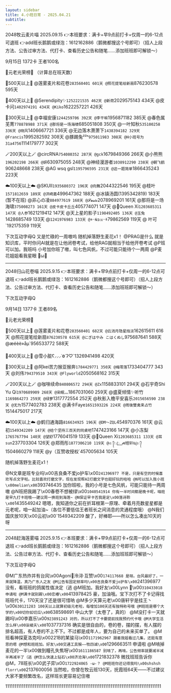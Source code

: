 ```yaml
---
layout: sidebar
title: 4.小班日常 - 2025.04.21
subtitle: 
---
```



2048牧云麦片喵
2025.09.15
👉本班要求：满卡+早9点前打卡+仅周一的6-12点可退班
👉add班长鹅鹅或绿泡：1612162886（鹅微都搜这个号即可）（招人上段方法、公告过审方法、代打卡、查看历史公告和随笔……添加班班即可解锁～）

9月15日 1372卡 王者100名

🌠元老光荣榜🌠
（计算总在班天数）

🎉500天以上🎉
@莲雾麦片和花卷`283560401 601天
@照花提笔绘新扇`876230578 595天

🌟400天以上🌟
@Serendipity✨`1252221535 462天
@新荷`2029575143 434天
@皮卡问`1402974191 434天
@Kiko`1622257221 426天

🍬300天以上🍬
@幸福安康`1244259706 392天
@李干嘛`1956871182 385天
@春色属芜菁`778878988 371天
@那将是一场海啸`685051808 350天
@一叶知秋`535100258 336天
@晓风`1406667721 336天
@无边落木萧萧下`1438394182 329天
@Francis`1995282592 308天
@豚踢兔²²ˣ`975011983 308天
@H小班号为31a4756`1114179777 302天

🪄200天以上🪄
@circRNA`754080352 287天
@gck`1679849366 266天
@小熊熊`196202198 266天
@妍`630975055 248天
@神经漫游者`1038912290 238天
@朝飞鹤`906248668 238天
@AG wsq gsl`1195796595 231天
@这一题简单`1866435243 223天

☁️100天以上☁️
@SKUII`1935680372 196天
@向舞`2044322546 195天
@枝叶`1571812659 189天
@洪崎嘉`499647362 188天
@冰镇汤圆(1395342819) 183天(暂不在班)
@非心の凌`884977619 168天
@𝓢𝓾𝓼𝓲𝓮`2078969201 161天
@那将是一场海啸`375008273 161天
@皮卡皮卡丘丘`405774071 147天
@👑Queen Xi`1203685311 147天
@人参`1621219412 147天
@天上星的影子`1198492405 136天
@玉兔`1428685749 133天
@⁠⁠⁠`1241976983 133天
@⚘ᵕ̈ɴɪᴄᴇᵕ̈⚘`79862569 119天
@  叶可`192175359 119天

下次互动字母Q
又是忙碌的一周嗷呜
随机掉落野生麦花x1！
@PRAG是什么 就是知识库，平时你问AI就是在让他闭卷考试，给他RAG就相当于给他开卷考试
@P班可以加。我班吗 小号加你班了嗷，叫七色风帆，不过可能只能待个一两周
@P麦花姐姐看我星眼 🌟ω🌟


---

2048归山花卷喵
2025.9.15
👉本班要求：满卡+早9点前打卡+仅周一的6-12点可退班
👉add班长鹅鹅或绿泡：1612162886（鹅微都搜这个号即可）（招人上段方法、公告过审方法、代打卡、查看历史公告和随笔……添加班班即可解锁～）

下次互动字母Q

9月14日 1377卡 王者89名

🌠元老光荣榜🌠

🎉500天以上🎉
@莲雾麦片和花卷`283560401 682天
@云消月隐星烛淡`162615611 616天
@照花提笔绘新扇`876230578 615天
@にぎはやみ こはくぬし`975687641 588天
@æéèè»åµ`956533772 588天

🌟400天以上🌟
@雪小脏ʕ⸝⸝⸝˙Ⱉ˙ʔ♡`1326941498 420天

🍬300天以上🍬
@阿kei苦力猴亚猴奔`1784429771 350天
@梅零落`1733404777 343天
@刘伟`794379510 343天
@Flyworld`2050568162 315天

🪄200天以上🪄
@咖啡续命`840806572 294天
@Zx`1158833101 294天
@石宇奇Shi Yu Qi`1970689909 268天
@染眠灬`1867031060 259天
@盛夏倾情✨听竹`1169864273 259天
@绿萝`1317772554 252天
@秋影入檐平安喜乐`2015656590 238天
@无为`1577402783 238天
@满卡Faye`1651593226 224天
@雨後雙禽来占竹`1514475017 217天

☁️100天以上☁️
@鹤归通海路`816634925 196天
@DM～ZQL`454970376 161天
@云初`1549342209 147天
@给个坚持三百天的同桌吧`1747423166 147天
@小冻梨`1765767794 140天
@望舒`1776041519 133天
@👑Queen Xi`1203685311 133天
@耳sun`237703304 126天
@郑雨彤`1877306210 119天
@এ᭄ꦿ꯭ ꫛ煜轩꧔ꦿএ᭄`1504660279 118天
@y（互赞收授权`457005634 105天

随机掉落野生麦花x1！


@N文章是班专业吗\x00吉良桑不爱jo护车\x00`241396977 不是，只是有空的时候喜欢写点文字啦。比较喜欢打磨文字，现在发现帮AI打磨文字也挺好玩的哈哈
@N可以加入我小班\x00melian\x00`393746435 加你班啦，我的小号是七色风帆，可能只能待一两周嗷
@N班把我踢了\x00春卷不想被绿\x00`1040541914 你有一半时间都是晚卡呢，咱班是早九打卡班哦——建议周一换班到海莲~
@N保证早卡否我是足\x00落诗聆\x00`1435549242 嗯嗯，我知道你之前在折耳根第一原理、牵着月亮数星星都是元老呢，咱一起加油~（各位不要低估王者班长之间消息的灵通程度哦）
@N我们国庆放10天\x00云初\x00`1549342209 酸了，好棒耶——所以怎么凑出10天的呀

---

2048赶海莲雾喵
2025.9.15
👉本班要求：满卡+早9点前打卡+仅周一的6-12点可退班
👉add班长鹅鹅或绿泡：1612162886（鹅微都搜这个号即可）（招人上段方法、公告过审方法、代打卡、查看历史公告和随笔……添加班班即可解锁～）

下次互动字母Q


@M广东热炸并有台风\x00Agoni🍟泠浔·互赞\x00`174117668 是呀。台风最好了，一来就降温，真乃广东人之友
@M公告有固定频率吗\x00吉良桑不爱jo护车\x00`241396977 没有，看班班的鸽属性值决定（逃
@M班加。我好友\x00Lynn 🐾\x00`310433018 申请啦
@M满卡就别踢\x00恋椿\x00`413978425 豪，加油哦。宝下次打不了卡记得找班班代卡，170天没了还是很可惜呐
@M多少天算元老\x00唐轩宇是挂王丶\x00`630121283 100天以上就算初级元老啦，每增加100天还有独特称号哦
@M班班是哪个大学的\x00切你如切瓜\x00`638598691 中山大学（太卷了，真的）
@M没打卡一天就踢吗\x00李嘉乐\x00`923891243 对的，所以打不了卡要提前找我预约代卡哦
@M大学生活怎么样\x00柒棱夭\x00`1037737316 确实是很自由的，卷的卷，摆的摆，有人摆的排名超高，有人卷的不上不下。不过都是成年人，要为自己的未来买单了。
@M班看神探夏洛克吗\x00221B的某骏马\x00`1171962967 跟着我姐看过几集，还挺有意思的嗯
@M想和班班加。好友\x00交通工具猴——牧四诚\x00`1296663511 申请啦
@M啃掉麦花的一半\x00做到瞳孔失焦呀\x00`1611186587 别啃了，再啃，公告频率就要减半减半再减半了（逃
@M怎么快速上钻石\x00济沧海\x00`1721832378 微找班班告诉你
@M，78班长\x00武子弈\x00`1722924065 -ω-？
@M班班你还记得我吗\x00shshsh florr\x00`2137600056 当然啦，你曾在牧云班130天，抚霞班64天——不过建议大家不要频繁改名，这样班长更容易记住嗷

11111111111111111111111111111111111111111111111111111111111111111111111111111111111111